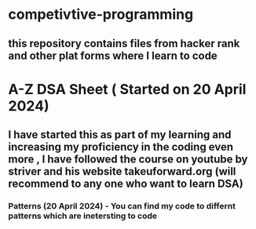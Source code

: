# competivtive-programming
## this repository contains files from hacker rank and other plat forms where I learn to code



# A-Z DSA Sheet ( Started on 20 April 2024)
## I have started this as part of my learning and increasing my proficiency in the coding even more , I have followed the course on youtube by striver and his website takeuforward.org (will recommend to any one who want to learn DSA)
###  Patterns (20 April 2024) - You can find my code to differnt patterns which are inetersting to code
